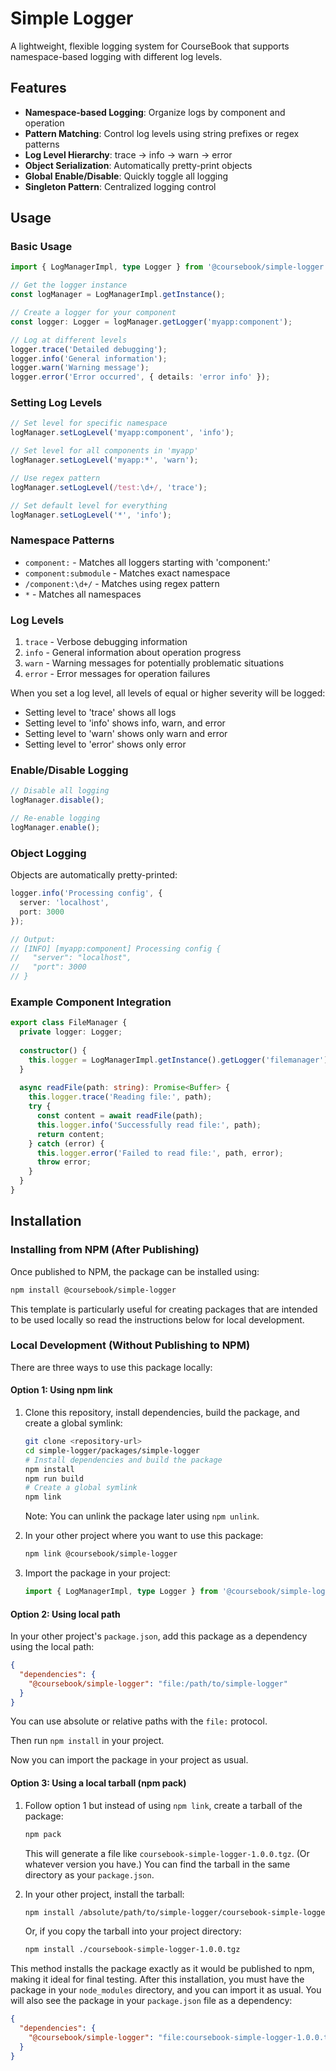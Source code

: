 # Simple Logger

A lightweight, flexible logging system for CourseBook that supports namespace-based logging with different log levels.

## Features

- **Namespace-based Logging**: Organize logs by component and operation
- **Pattern Matching**: Control log levels using string prefixes or regex patterns
- **Log Level Hierarchy**: trace → info → warn → error
- **Object Serialization**: Automatically pretty-print objects
- **Global Enable/Disable**: Quickly toggle all logging
- **Singleton Pattern**: Centralized logging control

## Usage

### Basic Usage

```typescript
import { LogManagerImpl, type Logger } from '@coursebook/simple-logger';

// Get the logger instance
const logManager = LogManagerImpl.getInstance();

// Create a logger for your component
const logger: Logger = logManager.getLogger('myapp:component');

// Log at different levels
logger.trace('Detailed debugging');
logger.info('General information');
logger.warn('Warning message');
logger.error('Error occurred', { details: 'error info' });
```

### Setting Log Levels

```typescript
// Set level for specific namespace
logManager.setLogLevel('myapp:component', 'info');

// Set level for all components in 'myapp'
logManager.setLogLevel('myapp:*', 'warn');

// Use regex pattern
logManager.setLogLevel(/test:\d+/, 'trace');

// Set default level for everything
logManager.setLogLevel('*', 'info');
```

### Namespace Patterns

- `component:` - Matches all loggers starting with 'component:'
- `component:submodule` - Matches exact namespace
- `/component:\d+/` - Matches using regex pattern
- `*` - Matches all namespaces

### Log Levels

1. `trace` - Verbose debugging information
2. `info` - General information about operation progress
3. `warn` - Warning messages for potentially problematic situations
4. `error` - Error messages for operation failures

When you set a log level, all levels of equal or higher severity will be logged:

- Setting level to 'trace' shows all logs
- Setting level to 'info' shows info, warn, and error
- Setting level to 'warn' shows only warn and error
- Setting level to 'error' shows only error

### Enable/Disable Logging

```typescript
// Disable all logging
logManager.disable();

// Re-enable logging
logManager.enable();
```

### Object Logging

Objects are automatically pretty-printed:

```typescript
logger.info('Processing config', {
  server: 'localhost',
  port: 3000
});

// Output:
// [INFO] [myapp:component] Processing config {
//   "server": "localhost",
//   "port": 3000
// }
```

### Example Component Integration

```typescript
export class FileManager {
  private logger: Logger;
  
  constructor() {
    this.logger = LogManagerImpl.getInstance().getLogger('filemanager');
  }
  
  async readFile(path: string): Promise<Buffer> {
    this.logger.trace('Reading file:', path);
    try {
      const content = await readFile(path);
      this.logger.info('Successfully read file:', path);
      return content;
    } catch (error) {
      this.logger.error('Failed to read file:', path, error);
      throw error;
    }
  }
}
```

## Installation

### Installing from NPM (After Publishing)

Once published to NPM, the package can be installed using:

```bash
npm install @coursebook/simple-logger
```

This template is particularly useful for creating packages that are intended to be used locally so read the instructions below for local development.

### Local Development (Without Publishing to NPM)

There are three ways to use this package locally:

#### Option 1: Using npm link

1. Clone this repository, install dependencies, build the package, and create a global symlink:

   ```bash
   git clone <repository-url>
   cd simple-logger/packages/simple-logger
   # Install dependencies and build the package
   npm install
   npm run build
   # Create a global symlink
   npm link
   ```

   Note: You can unlink the package later using `npm unlink`.

2. In your other project where you want to use this package:

   ```bash
   npm link @coursebook/simple-logger
   ```

3. Import the package in your project:

   ```typescript
   import { LogManagerImpl, type Logger } from '@coursebook/simple-logger';
   ```

#### Option 2: Using local path

In your other project's `package.json`, add this package as a dependency using the local path:

```json
{
  "dependencies": {
    "@coursebook/simple-logger": "file:/path/to/simple-logger"
  }
}
```

You can use absolute or relative paths with the `file:` protocol.

Then run `npm install` in your project.

Now you can import the package in your project as usual.

#### Option 3: Using a local tarball (npm pack)

1. Follow option 1 but instead of using `npm link`, create a tarball of the package:

   ```bash
   npm pack
   ```

   This will generate a file like `coursebook-simple-logger-1.0.0.tgz`. (Or whatever version you have.)
   You can find the tarball in the same directory as your `package.json`.

2. In your other project, install the tarball:

   ```bash
   npm install /absolute/path/to/simple-logger/coursebook-simple-logger-1.0.0.tgz
   ```

   Or, if you copy the tarball into your project directory:

   ```bash
   npm install ./coursebook-simple-logger-1.0.0.tgz
   ```

This method installs the package exactly as it would be published to npm, making it ideal for final testing. After this installation, you must have the package in your `node_modules` directory, and you can import it as usual. You will also see the package in your `package.json` file as a dependency:

```json
{
  "dependencies": {
    "@coursebook/simple-logger": "file:coursebook-simple-logger-1.0.0.tgz"
  }
}
```
